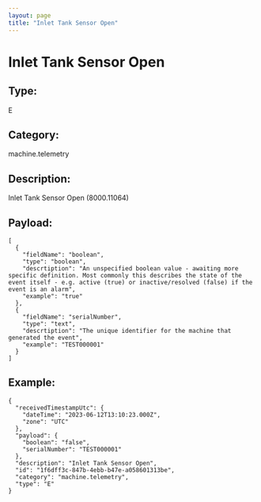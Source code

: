 ```yaml
---
layout: page
title: "Inlet Tank Sensor Open"
---
```


# Inlet Tank Sensor Open

## Type:

E

## Category:

machine.telemetry

## Description: 

Inlet Tank Sensor Open (8000.11064)

## Payload:

```
[
  {
    "fieldName": "boolean",
    "type": "boolean",
    "descrtiption": "An unspecified boolean value - awaiting more specific definition. Most commonly this describes the state of the event itself - e.g. active (true) or inactive/resolved (false) if the event is an alarm",
    "example": "true"
  },
  {
    "fieldName": "serialNumber",
    "type": "text",
    "descrtiption": "The unique identifier for the machine that generated the event",
    "example": "TEST000001"
  }
]
```

## Example:

```
{
  "receivedTimestampUtc": {
    "dateTime": "2023-06-12T13:10:23.000Z",
    "zone": "UTC"
  },
  "payload": {
    "boolean": "false",
    "serialNumber": "TEST000001"
  },
  "description": "Inlet Tank Sensor Open",
  "id": "1f6dff3c-847b-4ebb-b47e-a058601313be",
  "category": "machine.telemetry",
  "type": "E"
}
```

